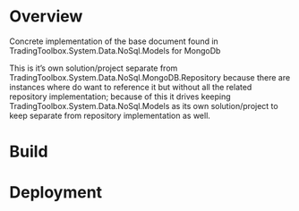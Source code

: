 ﻿# Overview
Concrete implementation of the base document found in TradingToolbox.System.Data.NoSql.Models for MongoDb

This is it’s own solution/project separate from TradingToolbox.System.Data.NoSql.MongoDB.Repository because there are instances where do want to reference it but without all the related repository implementation; because of this it drives keeping TradingToolbox.System.Data.NoSql.Models as its own solution/project to keep separate from repository implementation as well.
# Build
# Deployment
